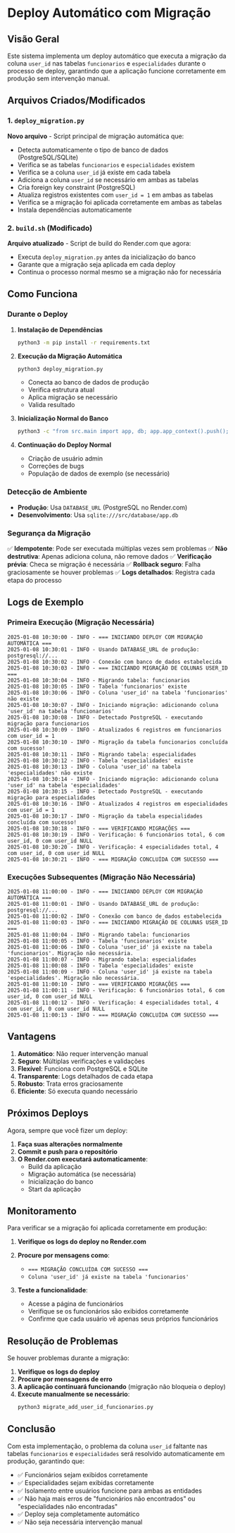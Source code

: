 # Deploy Automático com Migração

## Visão Geral

Este sistema implementa um deploy automático que executa a migração da coluna `user_id` nas tabelas `funcionarios` e `especialidades` durante o processo de deploy, garantindo que a aplicação funcione corretamente em produção sem intervenção manual.

## Arquivos Criados/Modificados

### 1. `deploy_migration.py`
**Novo arquivo** - Script principal de migração automática que:
- Detecta automaticamente o tipo de banco de dados (PostgreSQL/SQLite)
- Verifica se as tabelas `funcionarios` e `especialidades` existem
- Verifica se a coluna `user_id` já existe em cada tabela
- Adiciona a coluna `user_id` se necessário em ambas as tabelas
- Cria foreign key constraint (PostgreSQL)
- Atualiza registros existentes com `user_id = 1` em ambas as tabelas
- Verifica se a migração foi aplicada corretamente em ambas as tabelas
- Instala dependências automaticamente

### 2. `build.sh` (Modificado)
**Arquivo atualizado** - Script de build do Render.com que agora:
- Executa `deploy_migration.py` antes da inicialização do banco
- Garante que a migração seja aplicada em cada deploy
- Continua o processo normal mesmo se a migração não for necessária

## Como Funciona

### Durante o Deploy

1. **Instalação de Dependências**
   ```bash
   python3 -m pip install -r requirements.txt
   ```

2. **Execução da Migração Automática**
   ```bash
   python3 deploy_migration.py
   ```
   - Conecta ao banco de dados de produção
   - Verifica estrutura atual
   - Aplica migração se necessário
   - Valida resultado

3. **Inicialização Normal do Banco**
   ```bash
   python3 -c "from src.main import app, db; app.app_context().push(); db.create_all()"
   ```

4. **Continuação do Deploy Normal**
   - Criação de usuário admin
   - Correções de bugs
   - População de dados de exemplo (se necessário)

### Detecção de Ambiente

- **Produção**: Usa `DATABASE_URL` (PostgreSQL no Render.com)
- **Desenvolvimento**: Usa `sqlite:///src/database/app.db`

### Segurança da Migração

✅ **Idempotente**: Pode ser executada múltiplas vezes sem problemas
✅ **Não destrutiva**: Apenas adiciona coluna, não remove dados
✅ **Verificação prévia**: Checa se migração é necessária
✅ **Rollback seguro**: Falha graciosamente se houver problemas
✅ **Logs detalhados**: Registra cada etapa do processo

## Logs de Exemplo

### Primeira Execução (Migração Necessária)
```
2025-01-08 10:30:00 - INFO - === INICIANDO DEPLOY COM MIGRAÇÃO AUTOMÁTICA ===
2025-01-08 10:30:01 - INFO - Usando DATABASE_URL de produção: postgresql://...
2025-01-08 10:30:02 - INFO - Conexão com banco de dados estabelecida
2025-01-08 10:30:03 - INFO - === INICIANDO MIGRAÇÃO DE COLUNAS USER_ID ===
2025-01-08 10:30:04 - INFO - Migrando tabela: funcionarios
2025-01-08 10:30:05 - INFO - Tabela 'funcionarios' existe
2025-01-08 10:30:06 - INFO - Coluna 'user_id' na tabela 'funcionarios' não existe
2025-01-08 10:30:07 - INFO - Iniciando migração: adicionando coluna 'user_id' na tabela 'funcionarios'
2025-01-08 10:30:08 - INFO - Detectado PostgreSQL - executando migração para funcionarios
2025-01-08 10:30:09 - INFO - Atualizados 6 registros em funcionarios com user_id = 1
2025-01-08 10:30:10 - INFO - Migração da tabela funcionarios concluída com sucesso!
2025-01-08 10:30:11 - INFO - Migrando tabela: especialidades
2025-01-08 10:30:12 - INFO - Tabela 'especialidades' existe
2025-01-08 10:30:13 - INFO - Coluna 'user_id' na tabela 'especialidades' não existe
2025-01-08 10:30:14 - INFO - Iniciando migração: adicionando coluna 'user_id' na tabela 'especialidades'
2025-01-08 10:30:15 - INFO - Detectado PostgreSQL - executando migração para especialidades
2025-01-08 10:30:16 - INFO - Atualizados 4 registros em especialidades com user_id = 1
2025-01-08 10:30:17 - INFO - Migração da tabela especialidades concluída com sucesso!
2025-01-08 10:30:18 - INFO - === VERIFICANDO MIGRAÇÕES ===
2025-01-08 10:30:19 - INFO - Verificação: 6 funcionários total, 6 com user_id, 0 com user_id NULL
2025-01-08 10:30:20 - INFO - Verificação: 4 especialidades total, 4 com user_id, 0 com user_id NULL
2025-01-08 10:30:21 - INFO - === MIGRAÇÃO CONCLUÍDA COM SUCESSO ===
```

### Execuções Subsequentes (Migração Não Necessária)
```
2025-01-08 11:00:00 - INFO - === INICIANDO DEPLOY COM MIGRAÇÃO AUTOMÁTICA ===
2025-01-08 11:00:01 - INFO - Usando DATABASE_URL de produção: postgresql://...
2025-01-08 11:00:02 - INFO - Conexão com banco de dados estabelecida
2025-01-08 11:00:03 - INFO - === INICIANDO MIGRAÇÃO DE COLUNAS USER_ID ===
2025-01-08 11:00:04 - INFO - Migrando tabela: funcionarios
2025-01-08 11:00:05 - INFO - Tabela 'funcionarios' existe
2025-01-08 11:00:06 - INFO - Coluna 'user_id' já existe na tabela 'funcionarios'. Migração não necessária.
2025-01-08 11:00:07 - INFO - Migrando tabela: especialidades
2025-01-08 11:00:08 - INFO - Tabela 'especialidades' existe
2025-01-08 11:00:09 - INFO - Coluna 'user_id' já existe na tabela 'especialidades'. Migração não necessária.
2025-01-08 11:00:10 - INFO - === VERIFICANDO MIGRAÇÕES ===
2025-01-08 11:00:11 - INFO - Verificação: 6 funcionários total, 6 com user_id, 0 com user_id NULL
2025-01-08 11:00:12 - INFO - Verificação: 4 especialidades total, 4 com user_id, 0 com user_id NULL
2025-01-08 11:00:13 - INFO - === MIGRAÇÃO CONCLUÍDA COM SUCESSO ===
```

## Vantagens

1. **Automático**: Não requer intervenção manual
2. **Seguro**: Múltiplas verificações e validações
3. **Flexível**: Funciona com PostgreSQL e SQLite
4. **Transparente**: Logs detalhados de cada etapa
5. **Robusto**: Trata erros graciosamente
6. **Eficiente**: Só executa quando necessário

## Próximos Deploys

Agora, sempre que você fizer um deploy:

1. **Faça suas alterações normalmente**
2. **Commit e push para o repositório**
3. **O Render.com executará automaticamente**:
   - Build da aplicação
   - Migração automática (se necessária)
   - Inicialização do banco
   - Start da aplicação

## Monitoramento

Para verificar se a migração foi aplicada corretamente em produção:

1. **Verifique os logs do deploy no Render.com**
2. **Procure por mensagens como**:
   - `=== MIGRAÇÃO CONCLUÍDA COM SUCESSO ===`
   - `Coluna 'user_id' já existe na tabela 'funcionarios'`

3. **Teste a funcionalidade**:
   - Acesse a página de funcionários
   - Verifique se os funcionários são exibidos corretamente
   - Confirme que cada usuário vê apenas seus próprios funcionários

## Resolução de Problemas

Se houver problemas durante a migração:

1. **Verifique os logs do deploy**
2. **Procure por mensagens de erro**
3. **A aplicação continuará funcionando** (migração não bloqueia o deploy)
4. **Execute manualmente se necessário**:
   ```bash
   python3 migrate_add_user_id_funcionarios.py
   ```

## Conclusão

Com esta implementação, o problema da coluna `user_id` faltante nas tabelas `funcionarios` e `especialidades` será resolvido automaticamente em produção, garantindo que:

- ✅ Funcionários sejam exibidos corretamente
- ✅ Especialidades sejam exibidas corretamente
- ✅ Isolamento entre usuários funcione para ambas as entidades
- ✅ Não haja mais erros de "funcionários não encontrados" ou "especialidades não encontradas"
- ✅ Deploy seja completamente automático
- ✅ Não seja necessária intervenção manual